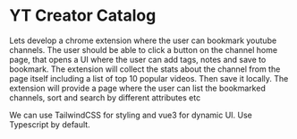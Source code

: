 # YT Creator Catalog

Lets develop a chrome extension where the user can bookmark youtube channels. The user should be able to click a button on the channel home page, that opens a UI where the user can add tags, notes and save to bookmark. The extension  will collect the stats about the channel from the page itself including a list of top 10 popular videos. Then save it locally. The extension will provide a page where the user can list the bookmarked channels, sort and search by different attributes etc


We can use TailwindCSS for styling and vue3 for dynamic UI. Use Typescript by default.